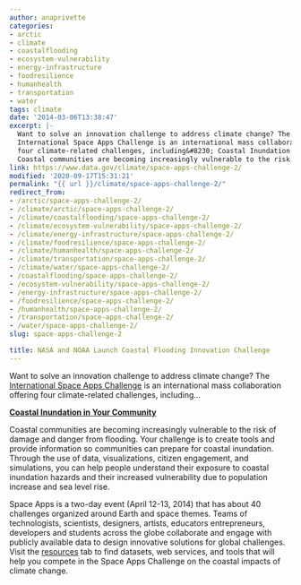 ```yaml
---
author: anaprivette
categories:
- arctic
- climate
- coastalflooding
- ecosystem-vulnerability
- energy-infrastructure
- foodresilience
- humanhealth
- transportation
- water
tags: climate
date: '2014-03-06T13:38:47'
excerpt: |-
  Want to solve an innovation challenge to address climate change? The
  International Space Apps Challenge is an international mass collaboration offering
  four climate-related challenges, including&#8230; Coastal Inundation in Your Community
  Coastal communities are becoming increasingly vulnerable to the risk of…
link: https://www.data.gov/climate/space-apps-challenge-2/
modified: '2020-09-17T15:31:21'
permalink: "{{ url }}/climate/space-apps-challenge-2/"
redirect_from:
- /arctic/space-apps-challenge-2/
- /climate/arctic/space-apps-challenge-2/
- /climate/coastalflooding/space-apps-challenge-2/
- /climate/ecosystem-vulnerability/space-apps-challenge-2/
- /climate/energy-infrastructure/space-apps-challenge-2/
- /climate/foodresilience/space-apps-challenge-2/
- /climate/humanhealth/space-apps-challenge-2/
- /climate/transportation/space-apps-challenge-2/
- /climate/water/space-apps-challenge-2/
- /coastalflooding/space-apps-challenge-2/
- /ecosystem-vulnerability/space-apps-challenge-2/
- /energy-infrastructure/space-apps-challenge-2/
- /foodresilience/space-apps-challenge-2/
- /humanhealth/space-apps-challenge-2/
- /transportation/space-apps-challenge-2/
- /water/space-apps-challenge-2/
slug: space-apps-challenge-2

title: NASA and NOAA Launch Coastal Flooding Innovation Challenge
---
```


Want to solve an innovation challenge to address climate change? The [International Space Apps Challenge](http://2014.spaceappschallenge.org) is an international mass collaboration offering four climate-related challenges, including…

[**Coastal Inundation in Your Community**](http://2014.spaceappschallenge.org/challenge/coastal-inundation/)

Coastal communities are becoming increasingly vulnerable to the risk of damage and danger from flooding. Your challenge is to create tools and provide information so communities can prepare for coastal inundation. Through the use of data, visualizations, citizen engagement, and simulations, you can help people understand their exposure to coastal inundation hazards and their increased vulnerability due to population increase and sea level rise.

Space Apps is a two-day event (April 12-13, 2014) that has about 40 challenges organized around Earth and space themes. Teams of technologists, scientists, designers, artists, educators entrepreneurs, developers and students across the globe collaborate and engage with publicly available data to design innovative solutions for global challenges. Visit the [resources](https://www.data.gov/climate/climate-resources) tab to find datasets, web services, and tools that will help you compete in the Space Apps Challenge on the coastal impacts of climate change.
